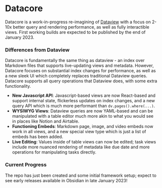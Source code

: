 # Datacore

Datacore is a work-in-progress re-imagining of [Dataview](https://github.com/blacksmithgu/obsidian-dataview.git) with a
focus on 2-10x better query and rendering performance, as well as fully interactible views. First working builds are
expected to be published by the end of January 2023.

### Differences from Dataview

Datacore is fundamentally the same thing as dataview - an index over Markdown files that supports live-updating views
and metadata. However, Datacore focuses on substantial index changes for performance, as well as a new sleek UI which
completely replaces traditional Dataview queries. Datacore supports all query operations that Dataview does, with some
extra functionality.

- **New Javascript API**: Javascript-based views are now React-based and support internal state, flickerless updates on
  index changes, and a new query API which is much more performant than `dv.pages().where(...)`.
- **WYSIWYG Views**: Dataview queries are now YAML-based and can be manipulated with a table editor much more akin to
  what you would see in places like Notion and Airtable.
- **Functioning Embeds**: Markdown page, image, and video embeds now work in all views, and a new special view type
  which is just a list of embeds has been added.
- **Live Editing**: Values inside of table views can now be edited; task views include more nuanced rendering of
  metadata like due date and more operations for manipulating tasks directly.

### Current Progress

The repo has just been created and some initial framework setup; expect to see early releases available in Obsidian in
late January 2023!
